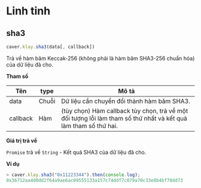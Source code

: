 # Linh tinh

## sha3 <a id="sha3"></a>

```javascript
caver.klay.sha3(data[, callback])
```

Trả về hàm băm Keccak-256 (không phải là hàm băm SHA3-256 chuẩn hóa) của dữ liệu đã cho.

**Tham số**

| Tên      | type  | Mô tả                                                                                                                              |
| -------- | ----- | ---------------------------------------------------------------------------------------------------------------------------------- |
| data     | Chuỗi | Dữ liệu cần chuyển đổi thành hàm băm SHA3.                                                                                         |
| callback | Hàm   | (tùy chọn) Hàm callback tùy chọn, trả về một đối tượng lỗi làm tham số thứ nhất và kết quả làm tham số thứ hai. |

**Giá trị trả về**

`Promise` trả về `String` - Kết quả SHA3 của dữ liệu đã cho.

**Ví dụ**

```javascript
> caver.klay.sha3("0x11223344").then(console.log);
0x36712aa4d0dd2f64a9ae6ac09555133a157c74ddf7c079a70c33e8b4bf70dd73
```

